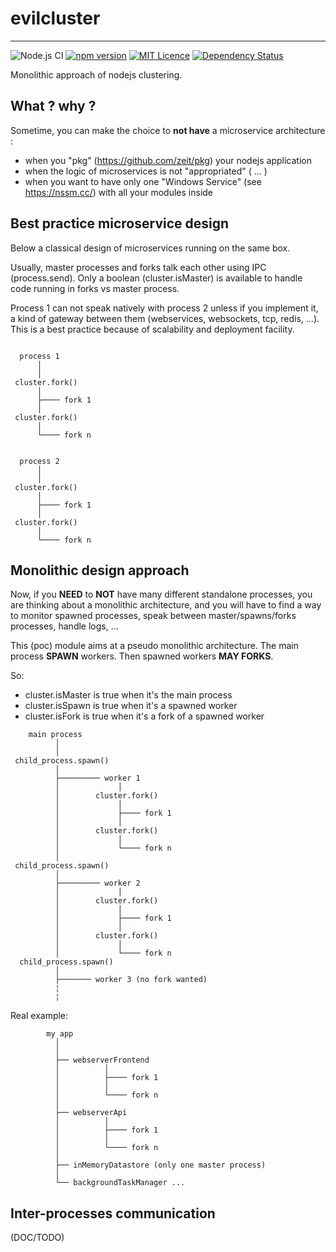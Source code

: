 # evilcluster

------
![Node.js CI](https://github.com/eviltik/evilcluster/workflows/Node.js%20CI/badge.svg)
[![npm version](https://badge.fury.io/js/evilcluster.svg)](https://badge.fury.io/js/evilcluster)
[![MIT Licence](https://badges.frapsoft.com/os/mit/mit.svg?v=103)](https://opensource.org/licenses/mit-license.php)
[![Dependency Status](https://david-dm.org/eviltik/evilcluster.svg)](https://david-dm.org/eviltik/evilcluster)

Monolithic approach of nodejs clustering.

## What ? why ?

Sometime, you can make the choice to **not have** a microservice architecture :

* when you "pkg" (https://github.com/zeit/pkg) your nodejs application
* when the logic of microservices is not "appropriated" ( ... )
* when you want to have only one "Windows Service" (see https://nssm.cc/)
with all your modules inside


## Best practice microservice design

Below a classical design of microservices running on the same box.

Usually, master processes and forks talk each other using IPC (process.send).
Only a boolean (cluster.isMaster) is available to handle code running in
forks vs master process.

Process 1 can not speak natively with process 2 unless if you implement it,
a kind of gateway between them (webservices, websockets, tcp, redis, ...).
This is a best practice because of scalability and deployment facility.


```

  process 1
      │
      │
 cluster.fork()
      │
      ├──── fork 1
      │
 cluster.fork()
      │
      └──── fork n


  process 2
      │
      │
 cluster.fork()
      │
      ├──── fork 1
      │
 cluster.fork()
      │
      └──── fork n

```


## Monolithic design approach

Now, if you **NEED** to **NOT** have many different standalone processes,
you are thinking about a monolithic architecture, and you will have to
find a way to monitor spawned processes, speak between master/spawns/forks
processes, handle logs, ...

This (poc) module aims at a pseudo monolithic architecture. The main process **SPAWN** workers.
Then spawned workers **MAY FORKS**.

So:
* cluster.isMaster is true when it's the main process
* cluster.isSpawn is true when it's a spawned worker
* cluster.isFork is true when it's a fork of a spawned worker

```
    main process
          │
          │
 child_process.spawn()
          │
          ├───────── worker 1
          │             │
          │        cluster.fork()
          │             │
          │             ├──── fork 1
          │             │
          │        cluster.fork()
          │             │
          │             └──── fork n
          │
 child_process.spawn()
          │
          ├───────── worker 2
          │             │
          │        cluster.fork()
          │             │
          │             ├──── fork 1
          │             │
          │        cluster.fork()
          │             │
          │             └──── fork n
  child_process.spawn()
          │
          ├─────── worker 3 (no fork wanted)
          ¦
          ¦

```


Real example:

```
        my app
          │
          │
          ├── webserverFrontend
          │          │
          │          ├──── fork 1
          │          │
          │          └──── fork n
          │
          ├── webserverApi
          │          │
          │          ├──── fork 1
          │          │
          │          └──── fork n
          │
          ├── inMemoryDatastore (only one master process)
          │
          └── backgroundTaskManager ...

```


## Inter-processes communication

(DOC/TODO)

